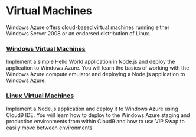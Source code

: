 <properties pageTitle="vms" title="vms" description="vms" />

<div class="dev-articles">
<h1>Virtual Machines</h1>
  <p>Windows Azure offers cloud-based virtual machines running either Windows Server 2008 or an endorsed distribution of Linux. </p>
<div class="article red">
<h3><a href="./web-sites/">Windows Virtual Machines</a></h3>
<p>Implement a simple Hello World application in Node.js and deploy the application to Windows Azure. You will learn the basics of working with the Windows Azure compute emulator and deploying a Node.js application to Windows Azure.</p>
</div>
<div class="article blue">
<h3><a href="./virtual-machines">Linux Virtual Machines</a></h3>
<p>Implement a Node.js application and deploy it to Windows Azure using Cloud9 IDE. You will learn how to deploy to the Windows Azure staging and production environments from within Cloud9 and how to use VIP Swap to easily move between environments.</p>
</div>
</div>